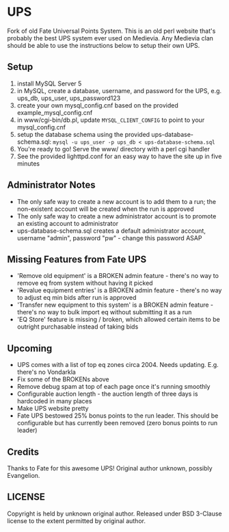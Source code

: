 # UPS

Fork of old Fate Universal Points System.  This is an old perl website that's probably the best UPS system ever used on Medievia.  Any Medievia clan should be able to use the instructions below to setup their own UPS.

## Setup
1. install MySQL Server 5
2. in MySQL, create a database, username, and password for the UPS, e.g. ups_db, ups_user, ups_password123
3. create your own mysql_config.cnf based on the provided example_mysql_config.cnf
4. in www/cgi-bin/db.pl, update `MYSQL_CLIENT_CONFIG` to point to your mysql_config.cnf
5. setup the database schema using the provided ups-database-schema.sql: `mysql -u ups_user -p ups_db < ups-database-schema.sql`
6. You're ready to go! Serve the www/ directory with a perl cgi handler
7. See the provided lighttpd.conf for an easy way to have the site up in five minutes

## Administrator Notes
* The only safe way to create a new account is to add them to a run; the non-existent account will be created when the run is approved
* The only safe way to create a new administrator account is to promote an existing account to administrator
* ups-database-schema.sql creates a default administrator account, username "admin", password "pw" - change this password ASAP

## Missing Features from Fate UPS
* 'Remove old equipment' is a BROKEN admin feature - there's no way to remove eq from system without having it picked
* 'Revalue equipment entries' is a BROKEN admin feature - there's no way to adjust eq min bids after run is approved
* 'Transfer new equipment to this system' is a BROKEN admin feature - there's no way to bulk import eq without submitting it as a run
* 'EQ Store' feature is missing / broken, which allowed certain items to be outright purchasable instead of taking bids

## Upcoming
* UPS comes with a list of top eq zones circa 2004. Needs updating. E.g. there's no Vondarkla
* Fix some of the BROKENs above
* Remove debug spam at top of each page once it's running smoothly
* Configurable auction length - the auction length of three days is hardcoded in many places
* Make UPS website pretty
* Fate UPS bestowed 25% bonus points to the run leader. This should be configurable but has currently been removed (zero bonus points to run leader)

## Credits
Thanks to Fate for this awesome UPS!  Original author unknown, possibly Evangelion.

## LICENSE
Copyright is held by unknown original author. Released under BSD 3-Clause license to the extent permitted by original author.
